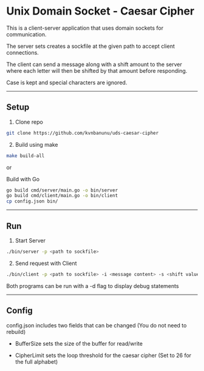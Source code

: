 # Unix Domain Socket - Caesar Cipher

This is a client-server application that uses domain sockets for communication.

The server sets creates a sockfile at the given path to accept client connections.

The client can send a message along with a shift amount to the server where each letter will then be shifted by that amount before responding.

Case is kept and special characters are ignored.

---

## Setup
1. Clone repo
```sh
git clone https://github.com/kvnbanunu/uds-caesar-cipher
```
2. Build using make
```sh
make build-all
```

or

Build with Go

```sh
go build cmd/server/main.go -o bin/server
go build cmd/client/main.go -o bin/client
cp config.json bin/
```

---

## Run
1. Start Server
```sh
./bin/server -p <path to sockfile>
```
2. Send request with Client
```sh
./bin/client -p <path to sockfile> -i <message content> -s <shift value>
```
Both programs can be run with a -d flag to display debug statements

---

## Config
config.json includes two fields that can be changed (You do not need to rebuild)

- BufferSize sets the size of the buffer for read/write

- CipherLimit sets the loop threshold for the caesar cipher (Set to 26 for the full alphabet)

